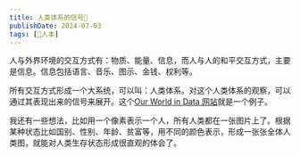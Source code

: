 ```yaml
---
title: 人类体系的信号🚥
publishDate: 2024-07-03
tags: [👶人本]
---
```


人与外界环境的交互方式有：物质、能量、信息，而人与人的和平交互方式，主要是信息。信息包括语言、音乐、图示、金钱、权利等。

所有交互方式形成一个大系统，可以叫：人类体系。对这个人类体系的观察，可以通过其表现出来的信号来展开。这个[Our World in Data 网站]就是一个例子。

我还有一些想法，比如用一个像素表示一个人，所有人类都在一张图片上了。根据某种状态比如国别、性别、年龄、贫富等，用不同的颜色表示，形成一张张全体人类图，就能对人类生存状态形成很直观的体会了。

[Our World in Data 网站]: https://ourworldindata.org/
